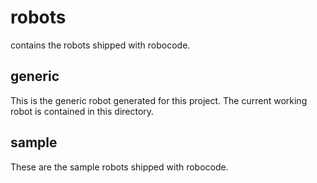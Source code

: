 
# robots  
contains  the robots shipped with robocode.

## generic 

This is the generic robot generated for this project.  The current working robot is contained in this directory.

## sample 

These are the sample robots shipped with robocode.  
